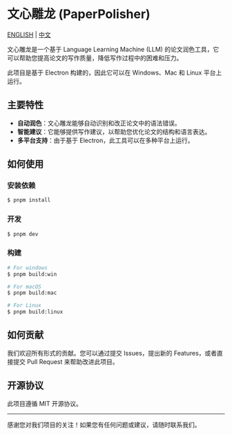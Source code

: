 # 文心雕龙 (PaperPolisher)

[ENGLISH](./README.md) | [中文](./README_ZH.md)

文心雕龙是一个基于 Language Learning Machine (LLM) 的论文润色工具，它可以帮助您提高论文的写作质量，降低写作过程中的困难和压力。

此项目是基于 Electron 构建的，因此它可以在 Windows、Mac 和 Linux 平台上运行。

## 主要特性

- **自动润色**：文心雕龙能够自动识别和改正论文中的语法错误。
- **智能建议**：它能够提供写作建议，以帮助您优化论文的结构和语言表达。
- **多平台支持**：由于基于 Electron，此工具可以在多种平台上运行。

## 如何使用

### 安装依赖

```bash
$ pnpm install
```

### 开发

```bash
$ pnpm dev
```

### 构建

```bash
# For windows
$ pnpm build:win

# For macOS
$ pnpm build:mac

# For Linux
$ pnpm build:linux
```

## 如何贡献

我们欢迎所有形式的贡献。您可以通过提交 Issues，提出新的 Features，或者直接提交 Pull Request 来帮助改进此项目。

## 开源协议

此项目遵循 MIT 开源协议。

---

感谢您对我们项目的关注！如果您有任何问题或建议，请随时联系我们。

